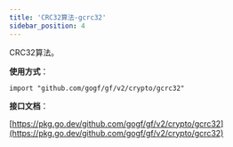 ```yaml
---
title: 'CRC32算法-gcrc32'
sidebar_position: 4
---
```


CRC32算法。

**使用方式**：

```
import "github.com/gogf/gf/v2/crypto/gcrc32"
```

**接口文档**：

[https://pkg.go.dev/github.com/gogf/gf/v2/crypto/gcrc32](https://pkg.go.dev/github.com/gogf/gf/v2/crypto/gcrc32)